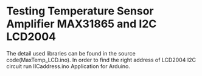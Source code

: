 # Testing Temperature Sensor Amplifier MAX31865 and I2C LCD2004
The detail used libraries can be found in the source code(MaxTemp_LCD.ino).
In order to find the right address of LCD2004 I2C circuit run IICaddress.ino
Application for Arduino.
